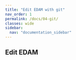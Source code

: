 ```yaml
---
title: "Edit EDAM with git"
nav_order: 1
permalink: /docs/04-git/
classes: wide
sidebar:
  nav: "documentation_sidebar"
---
```

## Edit EDAM
